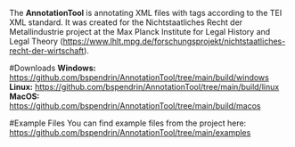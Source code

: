 The **AnnotationTool** is annotating XML files with tags according to the TEI XML standard. It was created for the Nichtstaatliches Recht der Metallindustrie project at the Max Planck Institute for Legal History and Legal Theory (https://www.lhlt.mpg.de/forschungsprojekt/nichtstaatliches-recht-der-wirtschaft).

#Downloads
**Windows:**
https://github.com/bspendrin/AnnotationTool/tree/main/build/windows
**Linux:**
https://github.com/bspendrin/AnnotationTool/tree/main/build/linux
**MacOS:**
https://github.com/bspendrin/AnnotationTool/tree/main/build/macos

#Example Files
You can find example files from the project here:
https://github.com/bspendrin/AnnotationTool/tree/main/examples